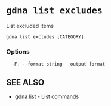 # `gdna list excludes`

List excluded items

```text
gdna list excludes [CATEGORY]
```

### Options

```text
  -F, --format string   output format
```

## SEE ALSO

* [gdna list](gdna_list.md)	 - List commands
